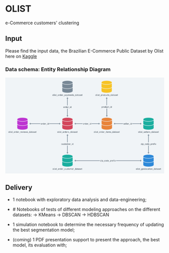 # OLIST
e-Commerce customers' clustering


## Input 
Please find the input data, the Brazilian E-Commerce Public Dataset by Olist here on [Kaggle](https://www.kaggle.com/datasets/olistbr/brazilian-ecommerce/download?datasetVersionNumber=2)

### Data schema: Entity Relationship Diagram
![ERD Diagram](./data/ERD_olist_database.png)




## Delivery

- 1 notebook with exploratory data analysis and data-engineering;

- \# Notebooks of tests of different modeling approaches on the different datasets:
→ KMeans
→ DBSCAN
→ HDBSCAN

- 1 simulation notebook to determine the necessary frequency of updating the best segmentation model;

- (coming) 1 PDF presentation support to present the approach, the best model, its evaluation with;

